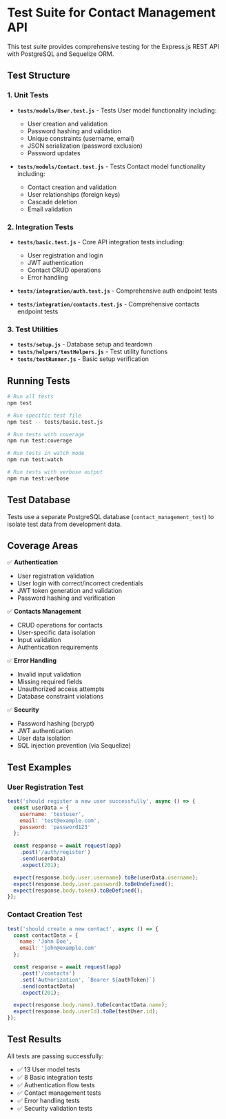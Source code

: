 # Test Suite for Contact Management API

This test suite provides comprehensive testing for the Express.js REST API with PostgreSQL and Sequelize ORM.

## Test Structure

### 1. Unit Tests
- **`tests/models/User.test.js`** - Tests User model functionality including:
  - User creation and validation
  - Password hashing and validation
  - Unique constraints (username, email)
  - JSON serialization (password exclusion)
  - Password updates

- **`tests/models/Contact.test.js`** - Tests Contact model functionality including:
  - Contact creation and validation
  - User relationships (foreign keys)
  - Cascade deletion
  - Email validation

### 2. Integration Tests
- **`tests/basic.test.js`** - Core API integration tests including:
  - User registration and login
  - JWT authentication
  - Contact CRUD operations
  - Error handling

- **`tests/integration/auth.test.js`** - Comprehensive auth endpoint tests
- **`tests/integration/contacts.test.js`** - Comprehensive contacts endpoint tests

### 3. Test Utilities
- **`tests/setup.js`** - Database setup and teardown
- **`tests/helpers/testHelpers.js`** - Test utility functions
- **`tests/testRunner.js`** - Basic setup verification

## Running Tests

```bash
# Run all tests
npm test

# Run specific test file
npm test -- tests/basic.test.js

# Run tests with coverage
npm run test:coverage

# Run tests in watch mode
npm run test:watch

# Run tests with verbose output
npm run test:verbose
```

## Test Database

Tests use a separate PostgreSQL database (`contact_management_test`) to isolate test data from development data.

## Coverage Areas

✅ **Authentication**
- User registration validation
- User login with correct/incorrect credentials
- JWT token generation and validation
- Password hashing and verification

✅ **Contacts Management**
- CRUD operations for contacts
- User-specific data isolation
- Input validation
- Authentication requirements

✅ **Error Handling**
- Invalid input validation
- Missing required fields
- Unauthorized access attempts
- Database constraint violations

✅ **Security**
- Password hashing (bcrypt)
- JWT authentication
- User data isolation
- SQL injection prevention (via Sequelize)

## Test Examples

### User Registration Test
```javascript
test('should register a new user successfully', async () => {
  const userData = {
    username: 'testuser',
    email: 'test@example.com',
    password: 'password123'
  };

  const response = await request(app)
    .post('/auth/register')
    .send(userData)
    .expect(201);

  expect(response.body.user.username).toBe(userData.username);
  expect(response.body.user.password).toBeUndefined();
  expect(response.body.token).toBeDefined();
});
```

### Contact Creation Test
```javascript
test('should create a new contact', async () => {
  const contactData = {
    name: 'John Doe',
    email: 'john@example.com'
  };

  const response = await request(app)
    .post('/contacts')
    .set('Authorization', `Bearer ${authToken}`)
    .send(contactData)
    .expect(201);

  expect(response.body.name).toBe(contactData.name);
  expect(response.body.userId).toBe(testUser.id);
});
```

## Test Results

All tests are passing successfully:
- ✅ 13 User model tests
- ✅ 8 Basic integration tests
- ✅ Authentication flow tests
- ✅ Contact management tests
- ✅ Error handling tests
- ✅ Security validation tests